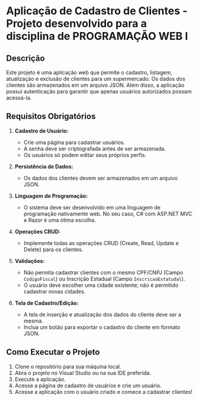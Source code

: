 # Aplicação de Cadastro de Clientes - Projeto desenvolvido para a disciplina de PROGRAMAÇÃO WEB I	

## Descrição
Este projeto é uma aplicação web que permite o cadastro, listagem, atualização e exclusão de clientes para um supermercado. Os dados dos clientes são armazenados em um arquivo JSON. Além disso, a aplicação possui autenticação para garantir que apenas usuários autorizados possam acessá-la.

## Requisitos Obrigatórios
1. **Cadastro de Usuário:**
   - Crie uma página para cadastrar usuários.
   - A senha deve ser criptografada antes de ser armazenada.
   - Os usuários só podem editar seus próprios perfis.

2. **Persistência de Dados:**
   - Os dados dos clientes devem ser armazenados em um arquivo JSON.

3. **Linguagem de Programação:**
   - O sistema deve ser desenvolvido em uma linguagem de programação nativamente web. No seu caso, C# com ASP.NET MVC e Razor é uma ótima escolha.

4. **Operações CRUD:**
   - Implemente todas as operações CRUD (Create, Read, Update e Delete) para os clientes.

5. **Validações:**
   - Não permita cadastrar clientes com o mesmo CPF/CNPJ (Campo `CodigoFiscal`) ou Inscrição Estadual (Campo `InscricaoEstatudal`).
   - O usuário deve escolher uma cidade existente; não é permitido cadastrar novas cidades.

6. **Tela de Cadastro/Edição:**
   - A tela de inserção e atualização dos dados do cliente deve ser a mesma.
   - Inclua um botão para exportar o cadastro do cliente em formato JSON.

## Como Executar o Projeto
1. Clone o repositório para sua máquina local.
2. Abra o projeto no Visual Studio ou na sua IDE preferida.
3. Execute a aplicação.
4. Acesse a página de cadastro de usuários e crie um usuário.
5. Acesse a aplicação com o usuário criado e comece a cadastrar clientes!
